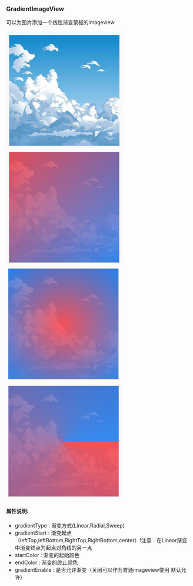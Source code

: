 ### GradientImageView
可以为图片添加一个线性渐变蒙板的imageview

![Source](https://github.com/HStanN/SimpleCustomizeView/blob/master/image/source_image.png)
![linear](https://github.com/HStanN/SimpleCustomizeView/blob/master/image/lefttop.png)
![radial](https://github.com/HStanN/SimpleCustomizeView/blob/master/image/radial.png)
![sweep](https://github.com/HStanN/SimpleCustomizeView/blob/master/image/sweep.png)
#### 属性说明:
 - gradientType : 渐变方式(Linear,Radial,Sweep)
 - gradientStart : 渐变起点（leftTop,leftBottom,RightTop,RightBottom,center）!注意：在Linear渐变中渐变终点为起点对角线的另一点
 - startColor : 渐变的起始颜色
 - endColor : 渐变的终止颜色
 - gradientEnable : 是否允许渐变（关闭可以作为普通imageview使用 默认允许）

